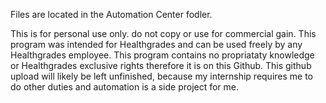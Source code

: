 
Files are located in the Automation Center fodler.

This is for personal use only. do not copy or use for commercial gain.
This program was intended for Healthgrades and can be used freely by any Healthgrades employee.
This program contains no propriataty knowledge or Healthgrades exclusive rights therefore it is on this Github.
This github upload will likely be left unfinished, because my internship requires me to do other duties and automation is a side project for me.
